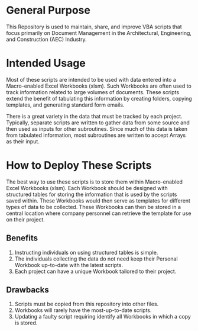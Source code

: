 # General Purpose
This Repository is used to maintain, share, and improve VBA scripts that focus primarily on Document Management in the Architectural, Engineering, and Construction (AEC) Industry.

# Intended Usage
Most of these scripts are intended to be used with data entered into a Macro-enabled Excel Workbooks (xlsm).
Such Workbooks are often used to track information related to large volumes of documents.
These scripts extend the benefit of tabulating this information by creating folders, copying templates, and generating standard form emails.

There is a great variety in the data that must be tracked by each project. 
Typically, separate scripts are written to gather data from some source and then used as inputs for other subroutines.
Since much of this data is taken from tabulated information, most subroutines are written to accept Arrays as their input.

# How to Deploy These Scripts
The best way to use these scripts is to store them within Macro-enabled Excel Workbooks (xlsm).
Each Workbook should be designed with structured tables for storing the information that is used by the scripts saved within.
These Workbooks would then serve as templates for different types of data to be collected.
These Workbooks can then be stored in a central location where company personnel can retrieve the template for use on their project.

## Benefits
1. Instructing individuals on using structured tables is simple.
2. The individuals collecting the data do not need keep their Personal Workbook up-to-date with the latest scripts.
3. Each project can have a unique Workbook tailored to their project.

## Drawbacks
1. Scripts must be copied from this repository into other files.
2. Workbooks will rarely have the most-up-to-date scripts.
3. Updating a faulty script requiring identify all Workbooks in which a copy is stored.
